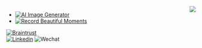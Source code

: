 <img align="right" src="https://github-readme-stats.vercel.app/api?username=yanyunchangfeng&show_icons=true&icon_color=805AD5&text_color=718096&bg_color=ffffff&hide_title=true" />

- [![AI Image Generator](https://img.shields.io/badge/-ImageAI.net-violet?style=flat)](https://image-ai.net/)
- [![Record Beautiful Moments](https://img.shields.io/badge/yycf.vercel.app-violet?style=flat)](https://yycf.vercel.app/)

[![Braintrust](https://img.shields.io/badge/-BrainTrust[yycf]-red?style=flat&logo=Braintrust)](https://app.usebraintrust.com/talent/1388288/)  
[![Linkedin](https://img.shields.io/badge/-LinkedIn-blue?style=flat&logo=Linkedin&logoColor=white)](https://www.linkedin.com/in/yanyunchangfeng/)
![Wechat](https://img.shields.io/badge/-yanyunchangfeng-green?style=flat&logo=Wechat&logoColor=white)
